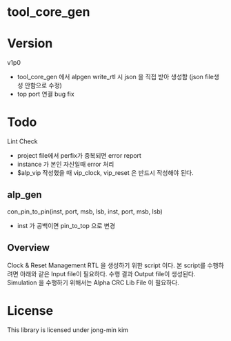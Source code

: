 # tool_core_gen

# Version
v1p0
- tool_core_gen 에서 alpgen write_rtl 시 json 을 직접 받아 생성함 (json file생성 안함으로 수정)
- top port 연결 bug fix



# Todo
Lint Check
- project file에서 perfix가 중복되면 error report
- instance 가 본인 자신일때 error 처리
- $alp_vip 작성했을 때 vip_clock, vip_reset 은 반드시 작성해야 된다.

## alp_gen
con_pin_to_pin(inst, port, msb, lsb, inst, port, msb, lsb)
- inst 가 공백이면 pin_to_top 으로 변경

## Overview
Clock & Reset Management RTL 을 생성하기 위한 script 이다.
본 script를 수행하려면 아래와 같은 Input file이 필요하다.
수행 결과 Output file이 생성된다.
Simulation 을 수행하기 위해서는 Alpha CRC Lib File 이 필요하다.



# License
This library is licensed under jong-min kim
